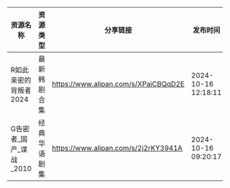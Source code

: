 | 资源名称            | 资源类型   | 分享链接                                 | 发布时间                |
| --------------- | ------ | ------------------------------------ | ------------------- |
| R如此亲密的背叛者2024   | 最新韩剧合集 | https://www.alipan.com/s/XPaiCBQqD2E | 2024-10-16 12:18:11 |
| G告密者_国产_谍战_2010 | 经典华语剧集 | https://www.alipan.com/s/2j2rKY3941A | 2024-10-16 09:20:17 |
